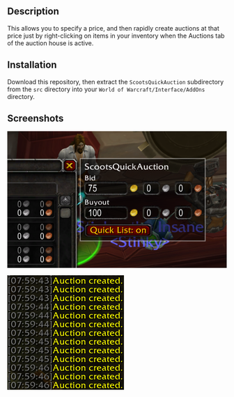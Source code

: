 ## Description ##

This allows you to specify a price, and then rapidly create auctions at that price just by right-clicking on items in your inventory when the Auctions tab of the auction house is active.

## Installation ##

Download this repository, then extract the `ScootsQuickAuction` subdirectory from the `src` directory into your `World of Warcraft/Interface/AddOns` directory.

## Screenshots ##

![Screenshot of the interface](./img/interface.png)

![Screenshot of rapidly created auctions](./img/auction-created.png)